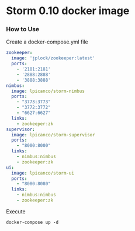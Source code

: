 # Storm 0.10 docker image #

### How to Use ###

Create a docker-compose.yml file
```yaml
zookeeper:
  image: 'jplock/zookeeper:latest'
  ports:
    - '2181:2181'
    - '2888:2888'
    - '3888:3888'
nimbus:
  image: lpicanco/storm-nimbus
  ports:
    - "3773:3773"
    - "3772:3772"
    - "6627:6627"
  links:
    - zookeeper:zk
supervisor:
  image: lpicanco/storm-supervisor
  ports:
    - "8000:8000"
  links:
    - nimbus:nimbus
    - zookeeper:zk
ui:
  image: lpicanco/storm-ui
  ports:
    - "8080:8080"
  links:
    - nimbus:nimbus
    - zookeeper:zk
```

Execute
```shellscript
docker-compose up -d
```
